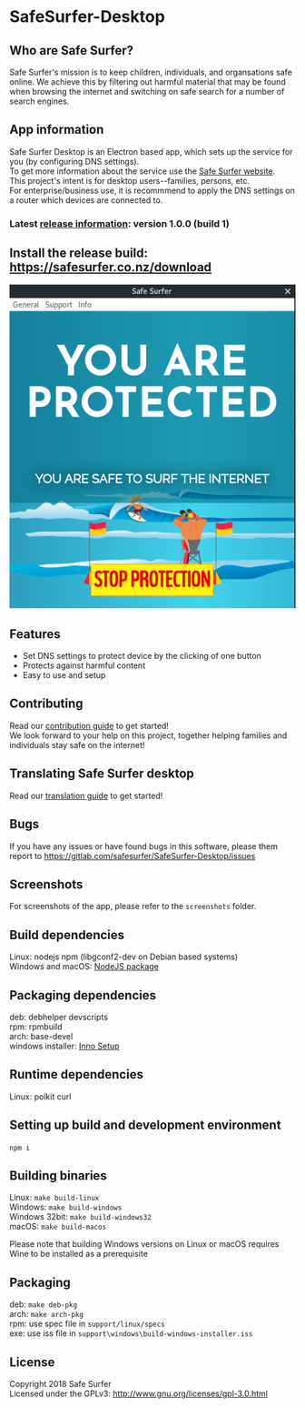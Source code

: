 # SafeSurfer-Desktop

## Who are Safe Surfer?
Safe Surfer's mission is to keep children, individuals, and organsations safe online. We achieve this by filtering out harmful material that may be found when browsing the internet and switching on safe search for a number of search engines.

## App information
Safe Surfer Desktop is an Electron based app, which sets up the service for you (by configuring DNS settings).  
To get more information about the service use the [Safe Surfer website](http://safesurfer.co.nz).  
This project's intent is for desktop users--families, persons, etc.  
For enterprise/business use, it is recommmend to apply the DNS settings on a router which devices are connected to.  

### Latest [release information](CHANGELOG): version 1.0.0 (build 1)
## Install the release build: https://safesurfer.co.nz/download

![Safe Surfer](screenshots/SafeSurfer-Desktop-Activated-Standard.png)

## Features
- Set DNS settings to protect device by the clicking of one button  
- Protects against harmful content  
- Easy to use and setup  

## Contributing
Read our [contribution guide](CONTRIBUTING.md) to get started!  
We look forward to your help on this project, together helping families and individuals stay safe on the internet!  

## Translating Safe Surfer desktop
Read our [translation guide](TRANSLATING.md) to get started!  

## Bugs
If you have any issues or have found bugs in this software, please them report to https://gitlab.com/safesurfer/SafeSurfer-Desktop/issues  

## Screenshots
For screenshots of the app, please refer to the `screenshots` folder.  

## Build dependencies
Linux: nodejs npm (libgconf2-dev on Debian based systems)  
Windows and macOS: [NodeJS package](https://nodejs.org/en/download)  

## Packaging dependencies
deb:  debhelper devscripts  
rpm:  rpmbuild  
arch: base-devel  
windows installer: [Inno Setup](http://www.jrsoftware.org/isinfo.php)

## Runtime dependencies
Linux: polkit curl

## Setting up build and development environment
`npm i`  

## Building binaries
Linux: `make build-linux`  
Windows: `make build-windows`  
Windows 32bit: `make build-windows32`  
macOS: `make build-macos`  

Please note that building Windows versions on Linux or macOS requires Wine to be installed as a prerequisite  

## Packaging
deb: `make deb-pkg`  
arch: `make arch-pkg`  
rpm: use spec file in `support/linux/specs`  
exe: use iss file in `support\windows\build-windows-installer.iss`  

## License
Copyright 2018 Safe Surfer  
Licensed under the GPLv3: http://www.gnu.org/licenses/gpl-3.0.html  
